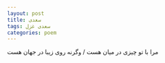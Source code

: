 ```yaml
---
layout: post
title: سعدی
tags: سعدی غزل
categories: poem
---
```


مرا با تو چیزی در میان هست / وگرنه روی زیبا در جهان هست
